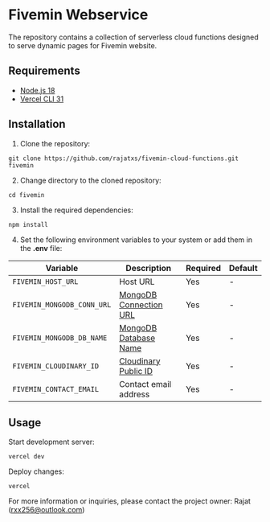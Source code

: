 # Fivemin Webservice

The repository contains a collection of serverless cloud functions designed to serve dynamic pages for Fivemin website.

## Requirements

- [Node.js 18](https://nodejs.org/en/download)
- [Vercel CLI 31](https://vercel.com/docs/cli)

## Installation

1. Clone the repository:

```shell
git clone https://github.com/rajatxs/fivemin-cloud-functions.git fivemin
```

2. Change directory to the cloned repository:

```shell
cd fivemin
```

3. Install the required dependencies:

```shell
npm install
```

4. Set the following environment variables to your system or add them in the **.env** file:

| Variable | Description | Required | Default |
|----------|-------------|----------|---------|
| ```FIVEMIN_HOST_URL``` | Host URL | Yes | - |
| ```FIVEMIN_MONGODB_CONN_URL``` | [MongoDB Connection URL](https://www.mongodb.com) | Yes | - |
| ```FIVEMIN_MONGODB_DB_NAME``` | [MongoDB Database Name](https://www.mongodb.com) | Yes | - |
| ```FIVEMIN_CLOUDINARY_ID``` | [Cloudinary Public ID](https://cloudinary.com) | Yes | - |
| ```FIVEMIN_CONTACT_EMAIL``` | Contact email address | Yes | - |

## Usage

Start development server:

```shell
vercel dev
```

Deploy changes:

```shell
vercel
```

For more information or inquiries, please contact the project owner: Rajat (rxx256@outlook.com)
